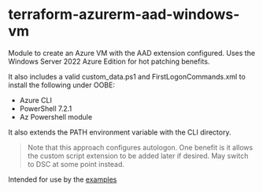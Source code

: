 # terraform-azurerm-aad-windows-vm

Module to create an Azure VM with the AAD extension configured. Uses the Windows Server 2022 Azure Edition for hot patching benefits.

It also includes a valid custom_data.ps1 and FirstLogonCommands.xml to install the following under OOBE:

* Azure CLI
* PowerShell 7.2.1
* Az Powershell module

It also extends the PATH environment variable with the CLI directory.

> Note that this approach configures autologon. One benefit is it allows the custom script extension to be added later if desired. May switch to DSC at some point instead.

Intended for use by the [examples](https://github.com/terraform-azurerm-examples)
